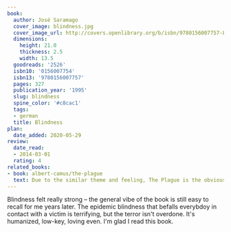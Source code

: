 ```yaml
---
book:
  author: José Saramago
  cover_image: blindness.jpg
  cover_image_url: http://covers.openlibrary.org/b/isbn/9780156007757-L.jpg
  dimensions:
    height: 21.0
    thickness: 2.5
    width: 13.5
  goodreads: '2526'
  isbn10: '0156007754'
  isbn13: '9780156007757'
  pages: 327
  publication_year: '1995'
  slug: blindness
  spine_color: '#c8cac1'
  tags:
  - german
  title: Blindness
plan:
  date_added: 2020-05-29
review:
  date_read:
  - 2014-03-01
  rating: 4
related_books:
- book: albert-camus/the-plague
  text: Due to the similar theme and feeling, The Plague is the obvious choice for related book.
---
```


Blindness felt really strong – the general vibe of the book is still easy to recall for me years later. The epidemic
blindness that befalls everybdoy in contact with a victim is terrifying, but the terror isn't overdone. It's humanized,
low-key, loving even. I'm glad I read this book.
